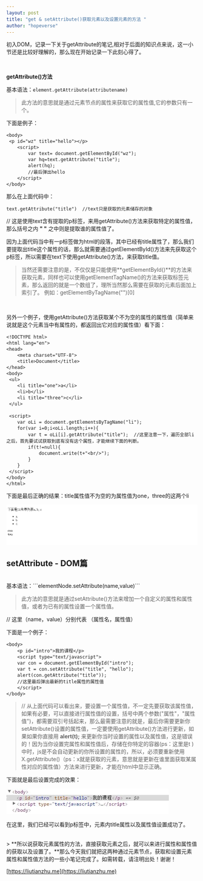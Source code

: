 ```yaml
---
layout: post
title: "get & setAttribute()获取元素以及设置元素的方法 "
author: "hopeverse"
---
```

 
初入DOM，记录一下关于getAttribute的笔记,相对于后面的知识点来说，这一小节还是比较好理解的，那么现在开始记录一下此刻心得了。

<br/>

**getAttribute()方法**

基本语法：```element.getAttribute(attributename)```

>此方法的意思就是通过元素节点的属性来获取它的属性值,它的参数只有一个。

下面是例子：

```
<body>
 <p id="wz" title="hello"></p>
    <script>
        var text= document.getElementById("wz");
        var hq=text.getAttribute("title");
        alert(hq);
        //最后弹出hello
    </script>
</body>

```
    
那么在上面代码中：

```
text.getAttribute("title")  //text只是获取的元素储存的对象
```

//  这是使用text含有提取的p标签，来用getAttribute()方法来获取特定的属性值，那么括号之内 **" "** 之中则是提取谁的属性值了。

因为上面代码当中有一p标签做为html的段落，其中已经有title属性了，那么我们要提取出title这个属性的话，那么就需要通过getElementById()方法来先获取这个p标签，所以需要在text下使用getAttribute()方法，来获取title值。
<br/>

>当然还需要注意的是，不仅仅是只能使用**getElementById()**的方法来获取元素，同样也可以使用getElementTagName()的方法来获取标签元素，那么返回的就是一个数组了，理所当然那么需要在获取的元素后面加上索引了。 例如：getElementByTagName("")[0]

<br/>



另外一个例子，使用getAttribute()方法获取某个不为空的属性的属性值（简单来说就是这个元素当中有属性的，都返回出它对应的属性值）看下面：

```
<!DOCTYPE html>
<html lang="en">
<head>
    <meta charset="UTF-8">
    <title>Document</title>
</head>
<body>
 <ul>
    <li title="one">a</li>
    <li>b</li>
    <li title="three">c</li>
 </ul>
 
 <script>
    var oLi = document.getElementsByTagName("li");
    for(var i=0;i<oLi.length;i++){
        var t = oLi[i].getAttribute("title");  //这里注意一下，遍历全部li之后，首先要试试获取到底有没有这个属性，才能继续下面的判断。
        if(t!=null){
            document.write(t+"<br/>");
        }
    } 
 </script>
</body>
</html>

```

下面是最后正确的结果：title属性值不为空的为属性值为one，three的这两个li

![domget](/images/posts/cite/domget.JPG)

## setAttribute - DOM篇
<br/>
基本语法：```elementNode.setAttribute(name,value)```

>此方法的意思就是通过setAttribute()方法来增加一个自定义的属性和属性值，或者为已有的属性设置一个属性值。

//  这里（name，value）分别代表 （属性名，属性值）

下面是一个例子：

```
<body>
    <p id="intro">我的课程</p>
    <script type="text/javascript">
    var con = document.getElementById("intro");
    var t = con.setAttribute("title", "hello");
    alert(con.getAttribute("title"));
    //这里最后弹出最新的title属性的属性值
    </script>
</body>
```

>// 从上面代码可以看出来，要设置一个属性值，不一定先要获取该属性值，如果有必要，可以直接进行属性值的设置，括号中两个参数("属性"，"属性值")，都需要双引号括起来，那么最需要注意的就是，最后你需要更新你setAttribute()设置的属性值，一定要使用getAttribute()方法进行更新，如果如果你直接用  **alert(t);**  来更新你当时设置的属性以及属性值，这是错误的！因为当你设置完属性和属性值后，存储在你特定的容器(ps：这里是t )中时，js是不会自动更新的你所设置的属性的，所以，必须要重新使用X.getAttribute()（ps：x就是获取的元素，意思就是更新在谁里面获取某属性对应的属性值）方法来进行更新，才能在html中显示正确。

下面就是最后设置完成的效果：

![domset](/images/posts/cite/domset.JPG)

在这里，我们已经可以看到p标签中，元素内title属性以及属性值设置成功了。

<br/>
> **所以说获取元素属性的方法，直接获取元素之后，就可以来进行属性和属性值的获取以及设置了。**那么今天我们就把这两种通过元素节点，获取和设置元素属性和属性值方法的一些小笔记完成了。如需转载，请注明出处！谢谢！

[https://liutianzhu.me](https://liutianzhu.me)
